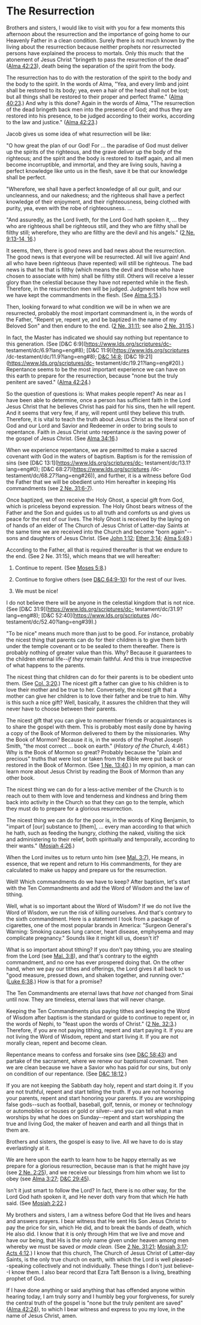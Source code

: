 # The Resurrection

Brothers and sisters, I would like to visit with you for a few moments this
afternoon about the resurrection and the importance of going home to our
Heavenly Father in a clean condition. Surely there is not much known by the
living about the resurrection because neither prophets nor resurrected persons
have explained the process to mortals. Only this much: that the atonement of
Jesus Christ "bringeth to pass the resurrection of the dead" ([Alma
42:23](https://www.lds.org/scriptures/bofm/alma/42.23?lang=eng#22)), death
being the separation of the spirit from the body.

The resurrection has to do with the restoration of the spirit to the body and
the body to the spirit. In the words of Alma, "Yea, and every limb and joint
shall be restored to its body; yea, even a hair of the head shall not be lost;
but all things shall be restored to their proper and perfect frame." ([Alma
40:23](https://www.lds.org/scriptures/bofm/alma/40.23?lang=eng#22).) And why
is this done? Again in the words of Alma, "The resurrection of the dead
bringeth back men into the presence of God; and thus they are restored into
his presence, to be judged according to their works, according to the law and
justice." ([Alma
42:23](https://www.lds.org/scriptures/bofm/alma/42.23?lang=eng#22).)

Jacob gives us some idea of what resurrection will be like:

"O how great the plan of our God! For ... the paradise of God must deliver up
the spirits of the righteous, and the grave deliver up the body of the
righteous; and the spirit and the body is restored to itself again, and all
men become incorruptible, and immortal, and they are living souls, having a
perfect knowledge like unto us in the flesh, save it be that our knowledge
shall be perfect.

"Wherefore, we shall have a perfect knowledge of all our guilt, and our
uncleanness, and our nakedness; and the righteous shall have a perfect
knowledge of their enjoyment, and their righteousness, being clothed with
purity, yea, even with the robe of righteousness. ...

"And assuredly, as the Lord liveth, for the Lord God hath spoken it, ... they
who are righteous shall be righteous still, and they who are filthy shall be
filthy still; wherefore, they who are filthy are the devil and his angels."
([2 Ne. 9:13-14,
16](https://www.lds.org/scriptures/bofm/2-ne/9.13-14%2C16?lang=eng#12).)

It seems, then, there is good news and bad news about the resurrection. The
good news is that everyone will be resurrected. All will live again! And all
who have been righteous (have repented) will still be righteous. The bad news
is that he that is filthy (which means the devil and those who have chosen to
associate with him) shall be filthy still. Others will receive a lesser glory
than the celestial because they have not repented while in the flesh.
Therefore, in the resurrection men will be judged. Judgment tells how well we
have kept the commandments in the flesh. (See [Alma
5:15](https://www.lds.org/scriptures/bofm/alma/5.15?lang=eng#14).)

Then, looking forward to what condition we will be in when we are resurrected,
probably the most important commandment is, in the words of the Father,
"Repent ye, repent ye, and be baptized in the name of my Beloved Son" and then
endure to the end. ([2 Ne.
31:11](https://www.lds.org/scriptures/bofm/2-ne/31.11?lang=eng#10); see also
[2 Ne. 31:15](https://www.lds.org/scriptures/bofm/2-ne/31.15?lang=eng#14).)

In fact, the Master has indicated we should say nothing but repentance to this
generation. (See [D&amp;C 6:9](https://www.lds.org/scriptures/dc-
testament/dc/6.9?lang=eng#8); [D&amp;C 11:9](https://www.lds.org/scriptures
/dc-testament/dc/11.9?lang=eng#8); [D&amp;C
14:8](https://www.lds.org/scriptures/dc-testament/dc/14.8?lang=eng#7);
[D&amp;C 19:21](https://www.lds.org/scriptures/dc-
testament/dc/19.21?lang=eng#20).) Repentance seems to be the most important
experience we can have on this earth to prepare for the resurrection, because
"none but the truly penitent are saved." ([Alma
42:24](https://www.lds.org/scriptures/bofm/alma/42.24?lang=eng#23).)

So the question of questions is: What makes people repent? As near as I have
been able to determine, once a person has sufficient faith in the Lord Jesus
Christ that he believes Christ has paid for his sins, then he will repent. And
it seems that very few, if any, will repent until they believe this truth.
Therefore, it is vital to teach the truth about Jesus Christ as the literal
son of God and our Lord and Savior and Redeemer in order to bring souls to
repentance. Faith in Jesus Christ unto repentance _is_ the saving power of the
gospel of Jesus Christ. (See [Alma
34:16](https://www.lds.org/scriptures/bofm/alma/34.16?lang=eng#15).)

When we experience repentance, we are permitted to make a sacred covenant with
God in the waters of baptism. Baptism is for the remission of sins (see
[D&amp;C 13:1](https://www.lds.org/scriptures/dc-
testament/dc/13.1?lang=eng#0); [D&amp;C 68:27](https://www.lds.org/scriptures
/dc-testament/dc/68.27?lang=eng#26)), and further, it is a witness before God
the Father that we will be obedient unto Him hereafter in keeping His
commandments (see [2 Ne.
31:6-7](https://www.lds.org/scriptures/bofm/2-ne/31.6-7?lang=eng#5)).

Once baptized, we then receive the Holy Ghost, a special gift from God, which
is priceless beyond expression. The Holy Ghost bears witness of the Father and
the Son and guides us to all truth and comforts us and gives us peace for the
rest of our lives. The Holy Ghost is received by the laying on of hands of an
elder of The Church of Jesus Christ of Latter-day Saints at the same time we
are received into the Church and become "born again"--sons and daughters of
Jesus Christ. (See [John
1:12](https://www.lds.org/scriptures/nt/john/1.12?lang=eng#11); [Ether
3:14](https://www.lds.org/scriptures/bofm/ether/3.14?lang=eng#13); [Alma
5:49](https://www.lds.org/scriptures/bofm/alma/5.49?lang=eng#48).)

According to the Father, all that is required thereafter is that we endure to
the end. (See 2 Ne. 31:15), which means that we will hereafter:

  1. Continue to repent. (See [Moses 5:8](https://www.lds.org/scriptures/pgp/moses/5.8?lang=eng#7).)

  2. Continue to forgive others (see [D&amp;C 64:9-10](https://www.lds.org/scriptures/dc-testament/dc/64.9-10?lang=eng#8)) for the rest of our lives.

  3. We must be nice!

I do not believe there will be anyone in the celestial kingdom that is not
nice. (See [D&amp;C 31:9](https://www.lds.org/scriptures/dc-
testament/dc/31.9?lang=eng#8); [D&amp;C 52:40](https://www.lds.org/scriptures
/dc-testament/dc/52.40?lang=eng#39).)

"To be nice" means much more than just to be good. For instance, probably the
nicest thing that parents can do for their children is to give them birth
under the temple covenant or to be sealed to them thereafter. There is
probably nothing of greater value than this. Why? Because it guarantees to the
children eternal life--_if they_ remain faithful. And this is true
irrespective of what happens to the parents.

The nicest thing that children can do for their parents is to be obedient unto
them. (See [Col.
3:20](https://www.lds.org/scriptures/nt/col/3.20?lang=eng#19).) The nicest
gift a father can give to his children is to love their mother and be true to
her. Conversely, the nicest gift that a mother can give her children is to
love their father and be true to him. Why is this such a nice gift? Well,
basically, it assures the children that they will never have to choose between
their parents.

The nicest gift that you can give to nonmember friends or acquaintances is to
share the gospel with them. This is probably most easily done by having a copy
of the Book of Mormon delivered to them by the missionaries. Why the Book of
Mormon? Because it is, in the words of the Prophet Joseph Smith, "the most
correct ... book on earth." (_History of the Church,_ 4:461.) Why is the Book of
Mormon so great? Probably because the "plain and precious" truths that were
lost or taken from the Bible were put back or restored in the Book of Mormon.
(See [1 Ne.
13:40](https://www.lds.org/scriptures/bofm/1-ne/13.40?lang=eng#39).) In my
opinion, a man can learn more about Jesus Christ by reading the Book of Mormon
than any other book.

The nicest thing we can do for a less-active member of the Church is to reach
out to them with love and tenderness and kindness and bring them back into
activity in the Church so that they can go to the temple, which they must do
to prepare for a glorious resurrection.

The nicest thing we can do for the poor is, in the words of King Benjamin, to
"impart of [our] substance to [them], ... every man according to that which he
hath, such as feeding the hungry, clothing the naked, visiting the sick and
administering to their relief, both spiritually and temporally, according to
their wants." ([Mosiah
4:26](https://www.lds.org/scriptures/bofm/mosiah/4.26?lang=eng#25).)

When the Lord invites us to return unto him (see [Mal.
3:7](https://www.lds.org/scriptures/ot/mal/3.7?lang=eng#6)), He means, in
essence, that we repent and return to His commandments, for they are
calculated to make us happy and prepare us for the resurrection.

Well! Which commandments do we have to keep? After baptism, let's start with
the Ten Commandments and add the Word of Wisdom and the law of tithing.

Well, what is so important about the Word of Wisdom? If we do not live the
Word of Wisdom, we run the risk of killing ourselves. And that's contrary to
the sixth commandment. Here is a statement I took from a package of
cigarettes, one of the most popular brands in America: "Surgeon General's
Warning: Smoking causes lung cancer, heart disease, emphysema and may
complicate pregnancy." Sounds like it might kill us, doesn't it?

What is so important about tithing? If you don't pay tithing, you are stealing
from the Lord (see [Mal.
3:8](https://www.lds.org/scriptures/ot/mal/3.8?lang=eng#7)), and that's
contrary to the eighth commandment, and no one has ever prospered doing that.
On the other hand, when we pay our tithes and offerings, the Lord gives it all
back to us "good measure, pressed down, and shaken together, and running
over." ([Luke 6:38](https://www.lds.org/scriptures/nt/luke/6.38?lang=eng#37).)
How is that for a promise?

The Ten Commandments are eternal laws that _have not_ changed from Sinai until
now. They are timeless, eternal laws that will never change.

Keeping the Ten Commandments plus paying tithes and keeping the Word of Wisdom
after baptism is the standard or guide to continue to repent or, in the words
of Nephi, to "feast upon the words of Christ." ([2 Ne.
32:3](https://www.lds.org/scriptures/bofm/2-ne/32.3?lang=eng#2).) Therefore,
if you are not paying tithing, repent and start paying it. If you are not
living the Word of Wisdom, repent and start living it. If you are not morally
clean, repent and become clean.

Repentance means to confess and forsake sins (see [D&amp;C
58:43](https://www.lds.org/scriptures/dc-testament/dc/58.43?lang=eng#42)) and
partake of the sacrament, where we renew our baptismal covenant. Then we are
clean because we have a Savior who has paid for our sins, but only on
condition of our repentance. (See [D&amp;C
18:12](https://www.lds.org/scriptures/dc-testament/dc/18.12?lang=eng#11).)

If you are not keeping the Sabbath day holy, repent and start doing it. If you
are not truthful, repent and start telling the truth. If you are not honoring
your parents, repent and start honoring your parents. If you are worshipping
false gods--such as football, baseball, golf, tennis, or money or technology
or automobiles or houses or gold or silver--and you can tell what a man
worships by what he does on Sunday--repent and start worshipping the true and
living God, the maker of heaven and earth and all things that in them are.

Brothers and sisters, the gospel is easy to live. All we have to do is stay
everlastingly at it.

We are here upon the earth to learn how to be happy eternally as we prepare
for a glorious resurrection, because man is that he might have joy (see [2 Ne.
2:25](https://www.lds.org/scriptures/bofm/2-ne/2.25?lang=eng#24)), and we
receive our blessings from him whom we list to obey (see [Alma
3:27](https://www.lds.org/scriptures/bofm/alma/3.27?lang=eng#26); [D&amp;C
29:45](https://www.lds.org/scriptures/dc-testament/dc/29.45?lang=eng#44)).

Isn't it just smart to follow the Lord? In fact, there is no other way, for
the Lord God hath spoken it, and He never doth vary from that which He hath
said. (See [Mosiah
2:22](https://www.lds.org/scriptures/bofm/mosiah/2.22?lang=eng#21).)

My brothers and sisters, I am a witness before God that He lives and hears and
answers prayers. I bear witness that He sent His Son Jesus Christ to pay the
price for sin, which He did, and to break the bands of death, which He also
did. I know that it is only through Him that we live and move and have our
being, that His is the only name given under heaven among men whereby we must
be saved _or made clean._ (See [2 Ne.
31:21](https://www.lds.org/scriptures/bofm/2-ne/31.21?lang=eng#20); [Mosiah
3:17](https://www.lds.org/scriptures/bofm/mosiah/3.17?lang=eng#16); [Acts
4:12](https://www.lds.org/scriptures/nt/acts/4.12?lang=eng#11).) I know that
this church, The Church of Jesus Christ of Latter-day Saints, is the only true
church on earth, with which the Lord is well pleased--speaking collectively
and not individually. These things I don't just believe--I know them. I also
bear record that Ezra Taft Benson is a living, breathing prophet of God.

If I have done anything or said anything that has offended anyone within
hearing today, I am truly sorry and I humbly beg your forgiveness, for surely
the central truth of the gospel is "none but the truly penitent are saved"
([Alma 42:24](https://www.lds.org/scriptures/bofm/alma/42.24?lang=eng#23)), to
which I bear witness and express to you my love, in the name of Jesus Christ,
amen.

